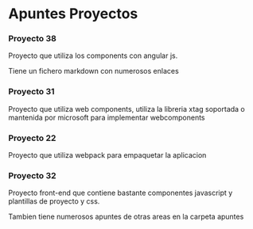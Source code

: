 # Apuntes Proyectos

### **Proyecto 38**

Proyecto que utiliza los components con angular js.

Tiene un fichero markdown con numerosos enlaces

### **Proyecto 31**

Proyecto que utiliza web components, utiliza la libreria  xtag soportada o mantenida por microsoft para implementar webcomponents

### **Proyecto 22**

Proyecto que utiliza webpack para empaquetar la aplicacion

### **Proyecto 32**

Proyecto front-end que contiene bastante componentes javascript y plantillas de proyecto y css.

Tambien tiene numerosos apuntes de otras areas en la carpeta apuntes

